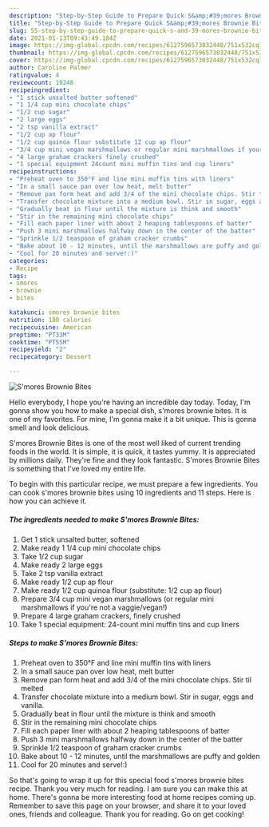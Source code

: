 ```yaml
---
description: "Step-by-Step Guide to Prepare Quick S&amp;#39;mores Brownie Bites"
title: "Step-by-Step Guide to Prepare Quick S&amp;#39;mores Brownie Bites"
slug: 55-step-by-step-guide-to-prepare-quick-s-and-39-mores-brownie-bites
date: 2021-01-13T09:43:49.184Z
image: https://img-global.cpcdn.com/recipes/6127596573032448/751x532cq70/smores-brownie-bites-recipe-main-photo.jpg
thumbnail: https://img-global.cpcdn.com/recipes/6127596573032448/751x532cq70/smores-brownie-bites-recipe-main-photo.jpg
cover: https://img-global.cpcdn.com/recipes/6127596573032448/751x532cq70/smores-brownie-bites-recipe-main-photo.jpg
author: Caroline Palmer
ratingvalue: 4
reviewcount: 19248
recipeingredient:
- "1 stick unsalted butter softened"
- "1 1/4 cup mini chocolate chips"
- "1/2 cup sugar"
- "2 large eggs"
- "2 tsp vanilla extract"
- "1/2 cup ap flour"
- "1/2 cup quinoa flour substitute 12 cup ap flour"
- "3/4 cup mini vegan marshmallows or regular mini marshmallows if youre not a vaggievegan"
- "4 large graham crackers finely crushed"
- "1 special equipment 24count mini muffin tins and cup liners"
recipeinstructions:
- "Preheat oven to 350°F and line mini muffin tins with liners"
- "In a small sauce pan over low heat, melt butter"
- "Remove pan form heat and add 3/4 of the mini chocolate chips. Stir til melted"
- "Transfer chocolate mixture into a medium bowl. Stir in sugar, eggs and vanilla."
- "Gradually beat in flour until the mixture is think and smooth"
- "Stir in the remaining mini chocolate chips"
- "Fill each paper liner with about 2 heaping tablespoons of batter"
- "Push 3 mini marshmallows halfway down in the center of the batter"
- "Sprinkle 1/2 teaspoon of graham cracker crumbs"
- "Bake about 10 - 12 minutes, until the marshmallows are puffy and golden"
- "Cool for 20 minutes and serve!:)"
categories:
- Recipe
tags:
- smores
- brownie
- bites

katakunci: smores brownie bites 
nutrition: 180 calories
recipecuisine: American
preptime: "PT33M"
cooktime: "PT55M"
recipeyield: "2"
recipecategory: Dessert

---
```



![S&#39;mores Brownie Bites](https://img-global.cpcdn.com/recipes/6127596573032448/751x532cq70/smores-brownie-bites-recipe-main-photo.jpg)

Hello everybody, I hope you're having an incredible day today. Today, I'm gonna show you how to make a special dish, s&#39;mores brownie bites. It is one of my favorites. For mine, I'm gonna make it a bit unique. This is gonna smell and look delicious.

S&#39;mores Brownie Bites is one of the most well liked of current trending foods in the world. It is simple, it is quick, it tastes yummy. It is appreciated by millions daily. They're fine and they look fantastic. S&#39;mores Brownie Bites is something that I've loved my entire life.




To begin with this particular recipe, we must prepare a few ingredients. You can cook s&#39;mores brownie bites using 10 ingredients and 11 steps. Here is how you can achieve it.

<!--inarticleads1-->

##### The ingredients needed to make S&#39;mores Brownie Bites:

1. Get 1 stick unsalted butter, softened
1. Make ready 1 1/4 cup mini chocolate chips
1. Take 1/2 cup sugar
1. Make ready 2 large eggs
1. Take 2 tsp vanilla extract
1. Make ready 1/2 cup ap flour
1. Make ready 1/2 cup quinoa flour (substitute: 1/2 cup ap flour)
1. Prepare 3/4 cup mini vegan marshmallows (or regular mini marshmallows if you&#39;re not a vaggie/vegan!)
1. Prepare 4 large graham crackers, finely crushed
1. Take 1 special equipment: 24-count mini muffin tins and cup liners




<!--inarticleads2-->

##### Steps to make S&#39;mores Brownie Bites:

1. Preheat oven to 350°F and line mini muffin tins with liners
1. In a small sauce pan over low heat, melt butter
1. Remove pan form heat and add 3/4 of the mini chocolate chips. Stir til melted
1. Transfer chocolate mixture into a medium bowl. Stir in sugar, eggs and vanilla.
1. Gradually beat in flour until the mixture is think and smooth
1. Stir in the remaining mini chocolate chips
1. Fill each paper liner with about 2 heaping tablespoons of batter
1. Push 3 mini marshmallows halfway down in the center of the batter
1. Sprinkle 1/2 teaspoon of graham cracker crumbs
1. Bake about 10 - 12 minutes, until the marshmallows are puffy and golden
1. Cool for 20 minutes and serve!:)




So that's going to wrap it up for this special food s&#39;mores brownie bites recipe. Thank you very much for reading. I am sure you can make this at home. There's gonna be more interesting food at home recipes coming up. Remember to save this page on your browser, and share it to your loved ones, friends and colleague. Thank you for reading. Go on get cooking!
